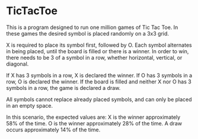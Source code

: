 # TicTacToe

This is a program designed to run one million games of Tic Tac Toe.
In these games the desired symbol is placed randomly on a 3x3 grid.

X is required to place its symbol first, followed by O.
Each symbol alternates in being placed, until the board is filled or there is a winner.
In order to win, there needs to be 3 of a symbol in a row, whether horizontal, vertical, or diagonal.

If X has 3 symbols in a row, X is declared the winner.
If O has 3 symbols in a row, O is declared the winner.
If the board is filled and neither X nor O has 3 symbols in a row, the game is declared a draw.

All symbols cannot replace already placed symbols, and can only be placed in an empty space.

In this scenario, the expected values are:
    X is the winner approximately 58% of the time.
    O is the winner approximately 28% of the time.
    A draw occurs approximately 14% of the time.
